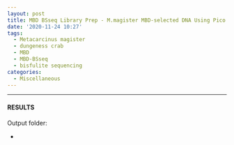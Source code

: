 ```yaml
---
layout: post
title: MBD BSseq Library Prep - M.magister MBD-selected DNA Using Pico Methyl-Seq Kit
date: '2020-11-24 10:27'
tags:
  - Metacarcinus magister
  - dungeness crab
  - MBD
  - MBD-BSseq
  - bisfulite sequencing
categories:
  - Miscellaneous
---
```




---

#### RESULTS

Output folder:

- []()
